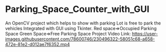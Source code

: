 # Parking_Space_Counter_with_GUI
An OpenCV project which helps to show with parking Lot is free to park the vehicles Integrated with GUI using Tkinter.
Red space=>Occupied Parking Space
Green Space=>Free Parking Space
Project Video Link:
https://user-images.githubusercontent.com/78600746/230496322-58051c68-a658-472e-81e2-d012ae7f6352.mp4

